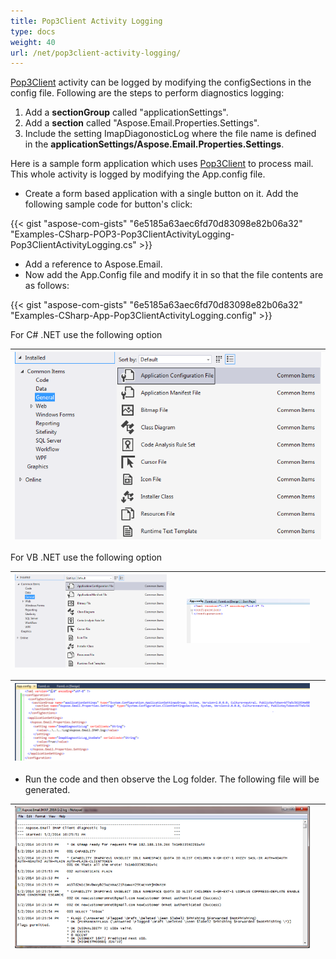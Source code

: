```yaml
---
title: Pop3Client Activity Logging
type: docs
weight: 40
url: /net/pop3client-activity-logging/
---
```



[Pop3Client](https://apireference.aspose.com/net/email/aspose.email.clients.pop3/pop3client) activity can be logged by modifying the configSections in the config file. Following are the steps to perform diagnostics logging:

1. Add a **sectionGroup** called "applicationSettings".
1. Add a **section** called "Aspose.Email.Properties.Settings".
1. Include the setting ImapDiagonosticLog where the file name is defined in the **applicationSettings/Aspose.Email.Properties.Settings**.

Here is a sample form application which uses [Pop3Client](https://apireference.aspose.com/net/email/aspose.email.clients.pop3/pop3client) to process mail. This whole activity is logged by modifying the App.config file.

- Create a form based application with a single button on it. Add the following sample code for button's click:



{{< gist "aspose-com-gists" "6e5185a63aec6fd70d83098e82b06a32" "Examples-CSharp-POP3-Pop3ClientActivityLogging-Pop3ClientActivityLogging.cs" >}}



- Add a reference to Aspose.Email.
- Now add the App.Config file and modify it in so that the file contents are as follows:



{{< gist "aspose-com-gists" "6e5185a63aec6fd70d83098e82b06a32" "Examples-CSharp-App-Pop3ClientActivityLogging.config" >}}



For C# .NET use the following option

|![todo:image_alt_text](pop3client-activity-logging_1.png)|
| :- |
For VB .NET use the following option

|![todo:image_alt_text](pop3client-activity-logging_1.png)| |![todo:image_alt_text](pop3client-activity-logging_3.png)| |
| :- | :- | :- | :- |


|![todo:image_alt_text](pop3client-activity-logging_4.png)| |
| :- | :- |
- Run the code and then observe the Log folder. The following file will be generated.

|![todo:image_alt_text](pop3client-activity-logging_5.png)| |
| :- | :- |

